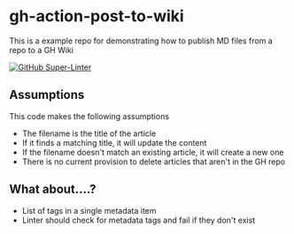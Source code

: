 # gh-action-post-to-wiki

This is a example repo for demonstrating how to publish MD files from a repo to a GH Wiki

[![GitHub Super-Linter](https://github.com/jmassardo/gh-action-post-to-wiki/workflows/Lint%20Code%20Base/badge.svg)](https://github.com/marketplace/actions/super-linter)


## Assumptions

This code makes the following assumptions

* The filename is the title of the article
* If it finds a matching title, it will update the content
* If the filename doesn't match an existing article, it will create a new one
* There is no current provision to delete articles that aren't in the GH repo

## What about....?

* List of tags in a single metadata item
* Linter should check for metadata tags and fail if they don't exist